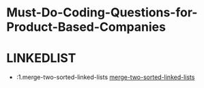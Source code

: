 # Must-Do-Coding-Questions-for-Product-Based-Companies
# LINKEDLIST
- :1.merge-two-sorted-linked-lists [merge-two-sorted-linked-lists](https://practice.geeksforgeeks.org/problems/merge-two-sorted-linked-lists/1)
           
